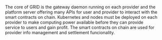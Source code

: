 The core of GRID is the gateway daemon running on each provider and the platform server offering many APIs for user and provider to interact with the smart contracts on chain.
Kubernetes and nodes must be deployed on each provider to make computing power available before they can provide service to users and gain profit.
The smart contracts on chain are used for provider info management and settlement funcionality.